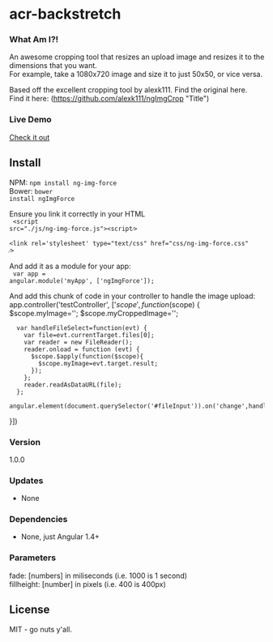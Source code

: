 # acr-backstretch

### What Am I?!
An awesome cropping tool that resizes an upload image and resizes it to the dimensions that you want.  
For example, take a 1080x720 image and size it to just 50x50, or vice versa.  

Based off the excellent cropping tool by alexk111.  Find the original here.  
Find it here:  (https://github.com/alexk111/ngImgCrop "Title")

### Live Demo 
[Check it out](https://allenroyston.herokuapp.com/access/ng-img-force/index.html "Title")
  
## Install
NPM:
<code>npm install ng-img-force</code>
<br>
Bower:
<code>bower install ngImgForce</code>



Ensure you link it correctly in your HTML<br>
<code>
  &lt;script src="./js/ng-img-force.js"&gt;&lt;script&frasl;&gt;
</code>
<br>
<code>
  &lt;link rel='stylesheet' type="text/css" href="css/ng-img-force.css" &frasl;&gt;
</code>
  
  
  
And add it as a module for your app:<br>
<code>
  var app = angular.module('myApp', ['ngImgForce']);
</code>




And add this chunk of code in your controller to handle the image upload:
app.controller('testController', ['$scope', function($scope) {
      $scope.myImage='';
      $scope.myCroppedImage='';

      var handleFileSelect=function(evt) {
        var file=evt.currentTarget.files[0];
        var reader = new FileReader();
        reader.onload = function (evt) {
          $scope.$apply(function($scope){
            $scope.myImage=evt.target.result;
          });
        };
        reader.readAsDataURL(file);
      };
      angular.element(document.querySelector('#fileInput')).on('change',handleFileSelect);
}])





### Version
1.0.0

### Updates
 - None

### Dependencies
- None, just Angular 1.4+


### Parameters
fade: [numbers] in miliseconds (i.e. 1000 is 1 second)<br>
fillheight: [number] in pixels (i.e. 400 is 400px)




License
----

MIT - go nuts y'all.
